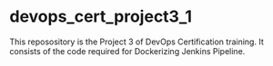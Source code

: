 # devops_cert_project3_1
This reposository is the Project 3 of DevOps Certification training.
It consists of the code required for Dockerizing Jenkins Pipeline.
